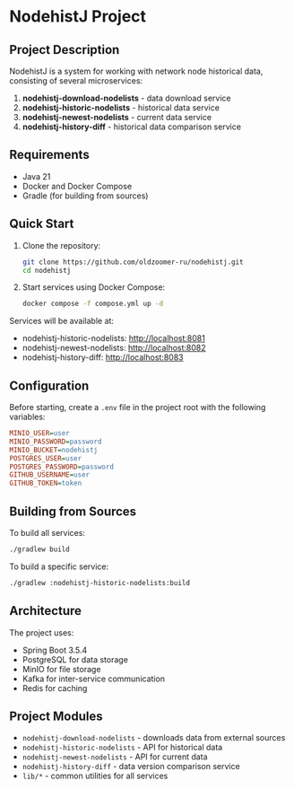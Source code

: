# NodehistJ Project

## Project Description

NodehistJ is a system for working with network node historical data, consisting of several microservices:

1. **nodehistj-download-nodelists** - data download service
2. **nodehistj-historic-nodelists** - historical data service
3. **nodehistj-newest-nodelists** - current data service
4. **nodehistj-history-diff** - historical data comparison service

## Requirements

- Java 21
- Docker and Docker Compose
- Gradle (for building from sources)

## Quick Start

1. Clone the repository:

    ```bash
    git clone https://github.com/oldzoomer-ru/nodehistj.git
    cd nodehistj
    ```

2. Start services using Docker Compose:

    ```bash
    docker compose -f compose.yml up -d
    ```

Services will be available at:

- nodehistj-historic-nodelists: <http://localhost:8081>
- nodehistj-newest-nodelists: <http://localhost:8082>
- nodehistj-history-diff: <http://localhost:8083>

## Configuration

Before starting, create a `.env` file in the project root with the following variables:

```ini
MINIO_USER=user
MINIO_PASSWORD=password
MINIO_BUCKET=nodehistj
POSTGRES_USER=user
POSTGRES_PASSWORD=password
GITHUB_USERNAME=user
GITHUB_TOKEN=token
```

## Building from Sources

To build all services:

```bash
./gradlew build
```

To build a specific service:

```bash
./gradlew :nodehistj-historic-nodelists:build
```

## Architecture

The project uses:

- Spring Boot 3.5.4
- PostgreSQL for data storage
- MinIO for file storage
- Kafka for inter-service communication
- Redis for caching

## Project Modules

- `nodehistj-download-nodelists` - downloads data from external sources
- `nodehistj-historic-nodelists` - API for historical data
- `nodehistj-newest-nodelists` - API for current data
- `nodehistj-history-diff` - data version comparison service
- `lib/*` - common utilities for all services
